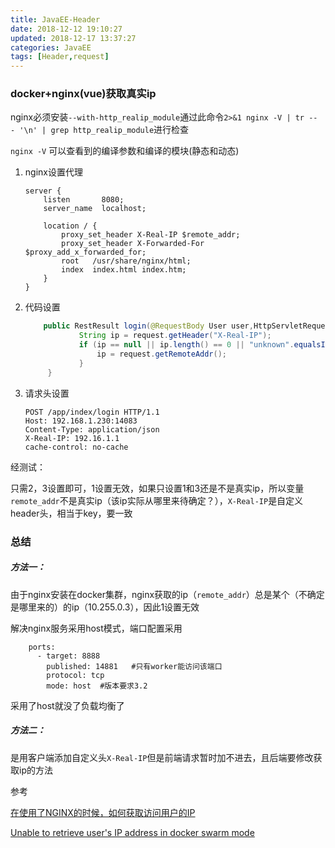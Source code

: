```yaml
---
title: JavaEE-Header
date: 2018-12-12 19:10:27
updated: 2018-12-17 13:37:27
categories: JavaEE
tags: [Header,request]
---
```


### docker+nginx(vue)获取真实ip

nginx必须安装`--with-http_realip_module`通过此命令`2>&1 nginx -V | tr -- - '\n' | grep http_realip_module`进行检查

`nginx -V` 可以查看到的编译参数和编译的模块(静态和动态)

1. nginx设置代理

   ```nginx
   server {
       listen       8080;
       server_name  localhost;
   
       location / {
           proxy_set_header X-Real-IP $remote_addr;
           proxy_set_header X-Forwarded-For $proxy_add_x_forwarded_for;
           root   /usr/share/nginx/html;
           index  index.html index.htm;
       }
   }    
   ```

2. 代码设置

   ```java
       public RestResult login(@RequestBody User user,HttpServletRequest request) {
               String ip = request.getHeader("X-Real-IP");
               if (ip == null || ip.length() == 0 || "unknown".equalsIgnoreCase(ip)) {
                   ip = request.getRemoteAddr();
               }
        }       
   ```

3. 请求头设置

   ```properties
   POST /app/index/login HTTP/1.1
   Host: 192.168.1.230:14083
   Content-Type: application/json
   X-Real-IP: 192.16.1.1
   cache-control: no-cache
   ```

经测试：

只需2，3设置即可，1设置无效，如果只设置1和3还是不是真实ip，所以变量`remote_addr`不是真实ip（该ip实际从哪里来待确定？），`X-Real-IP`是自定义header头，相当于key，要一致

### 总结

##### 方法一：

由于nginx安装在docker集群，nginx获取的ip（`remote_addr`）总是某个（不确定是哪里来的）的ip（10.255.0.3），因此1设置无效

解决nginx服务采用host模式，端口配置采用

```properties
    ports:
      - target: 8888
        published: 14881   #只有worker能访问该端口
        protocol: tcp
        mode: host  #版本要求3.2
```

采用了host就没了负载均衡了

##### 方法二：

是用客户端添加自定义头`X-Real-IP`但是前端请求暂时加不进去，且后端要修改获取ip的方法


参考

[在使用了NGINX的时候，如何获取访问用户的IP](https://www.imooc.com/article/19884)

[Unable to retrieve user's IP address in docker swarm mode](https://github.com/moby/moby/issues/25526)